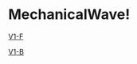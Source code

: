 # MechanicalWave!

[V1-F](https://user-images.githubusercontent.com/5455778/204122666-26849f4f-adec-442f-a0ef-6e74ac7e279d.jpg)

[V1-B](https://user-images.githubusercontent.com/5455778/204122667-1a1fff81-96a0-4006-8364-6c938034545c.jpg)
